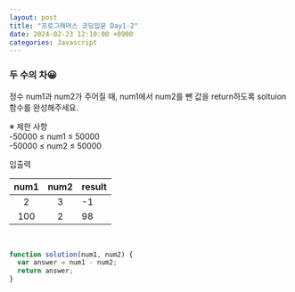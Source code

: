 ```yaml
---
layout: post
title: "프로그래머스 코딩입문 Day1-2"
date: 2024-02-23 12:10:00 +0900
categories: Javascript
---
```


### 두 수의 차😀

정수 num1과 num2가 주어질 때, num1에서 num2를 뺀 값을 return하도록 soltuion 함수를 완성해주세요.<br>

※ 제한 사항<br>
-50000 ≤ num1 ≤ 50000<br>
-50000 ≤ num2 ≤ 50000<br>

입출력 <br>

| num1 | num2 | result |
| :--: | :--: | ------ |
|  2   |  3   | -1     |
| 100  |  2   | 98     |

<br>

```javascript
function solution(num1, num2) {
  var answer = num1 - num2;
  return answer;
}
```
